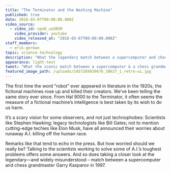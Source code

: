 ```yaml
---
title: "The Terminator and the Washing Machine"
published: true
date: 2016-03-07T00:00:00.000Z
video_source:
  - video_id: npo0_uaSBSM
    video_provider: youtube
    video_released_at: "2016-03-07T00:00:00.000Z"
staff_members:
  - erik-german
topic: science-technology
description: "What the legendary match between a supercomputer and chess grandmaster Garry Kasparov reveals about today's artificial intelligence panic."
appearance: light-text
tweet: "What the iconic match between a supercomputer & a chess grandmaster reveals about today's AI panic."
featured_image_path: /uploads/1457269939676_38637_1_retro-ai.jpg
---
```


The first time the word “robot” ever appeared in literature in the 1920s, the fictional machines rose up and killed their creators. We’ve been telling the same story ever since. From Hal 9000 to the Terminator, it often seems the measure of a fictional machine’s intelligence is best taken by its wish to do us harm.

It’s a scary vision for some observers, and not just technophobes: Scientists like Stephen Hawking; legacy technologists like Bill Gates; not to mention cutting-edge techies like Elon Musk, have all announced their worries about runaway A.I. killing off the human race.

Remarks like that tend to echo in the press. But how worried should we really be? Talking to the scientists working to solve some of A.I.’s toughest problems offers some answers. And so does taking a closer look at the legendary—and widely misunderstood – match between a supercomputer and chess grandmaster Garry Kasparov in 1997.

